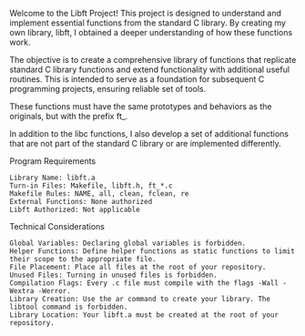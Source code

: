 Welcome to the Libft Project! This project is designed to understand and implement essential functions from the standard C library. By creating my own library, libft, I obtained a deeper understanding of how these functions work.

The objective is to create a comprehensive library of functions that replicate standard C library functions and extend functionality with additional useful routines. This is intended to serve as a foundation for subsequent C programming projects, ensuring reliable set of tools.

These functions must have the same prototypes and behaviors as the originals, but with the prefix ft_. 

In addition to the libc functions, I also develop a set of additional functions that are not part of the standard C library or are implemented differently.

Program Requirements

    Library Name: libft.a
    Turn-in Files: Makefile, libft.h, ft_*.c
    Makefile Rules: NAME, all, clean, fclean, re
    External Functions: None authorized
    Libft Authorized: Not applicable

Technical Considerations

    Global Variables: Declaring global variables is forbidden.
    Helper Functions: Define helper functions as static functions to limit their scope to the appropriate file.
    File Placement: Place all files at the root of your repository.
    Unused Files: Turning in unused files is forbidden.
    Compilation Flags: Every .c file must compile with the flags -Wall -Wextra -Werror.
    Library Creation: Use the ar command to create your library. The libtool command is forbidden.
    Library Location: Your libft.a must be created at the root of your repository.

